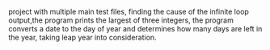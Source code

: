 project with multiple main test files, finding the cause of the infinite loop output,the program prints the largest of three integers, the program converts a date to the day of year and determines how many days are left in the year, taking leap year into consideration.
